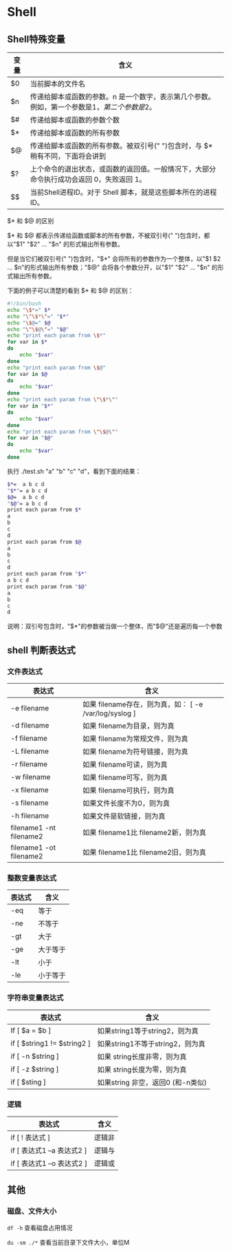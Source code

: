 # Shell

## Shell特殊变量

| 变量 | 含义 |
| --- | --- |
| $0 | 当前脚本的文件名 |
| $n | 传递给脚本或函数的参数。n 是一个数字，表示第几个参数。例如，第一个参数是$1，第二个参数是$2。 |
| $# | 传递给脚本或函数的参数个数 |
| $* | 传递给脚本或函数的所有参数 |
| $@ | 传递给脚本或函数的所有参数。被双引号(" ")包含时，与 $* 稍有不同，下面将会讲到 |
| $? | 上个命令的退出状态，或函数的返回值。一般情况下，大部分命令执行成功会返回 0，失败返回 1。 | 
| $$ | 当前Shell进程ID。对于 Shell 脚本，就是这些脚本所在的进程ID。 |

$* 和 $@ 的区别

$* 和 $@ 都表示传递给函数或脚本的所有参数，不被双引号(" ")包含时，都以"$1" "$2" … "$n" 的形式输出所有参数。

但是当它们被双引号(" ")包含时，"$*" 会将所有的参数作为一个整体，以"$1 $2 … $n"的形式输出所有参数；"$@" 会将各个参数分开，以"$1" "$2" … "$n" 的形式输出所有参数。

下面的例子可以清楚的看到 $* 和 $@ 的区别：

```sh
#!/bin/bash
echo "\$*=" $*
echo "\"\$*\"=" "$*"
echo "\$@=" $@
echo "\"\$@\"=" "$@"
echo "print each param from \$*"
for var in $*
do
    echo "$var"
done
echo "print each param from \$@"
for var in $@
do
    echo "$var"
done
echo "print each param from \"\$*\""
for var in "$*"
do
    echo "$var"
done
echo "print each param from \"\$@\""
for var in "$@"
do
    echo "$var"
done
```

执行 ./test.sh "a" "b" "c" "d"，看到下面的结果：

```sh
$*=  a b c d
"$*"= a b c d
$@=  a b c d
"$@"= a b c d
print each param from $*
a
b
c
d
print each param from $@
a
b
c
d
print each param from "$*"
a b c d
print each param from "$@"
a
b
c
d
```

说明：双引号包含时，"$*"的参数被当做一个整体，而"$@"还是遍历每一个参数

## shell 判断表达式

### 文件表达式

| 表达式 | 含义 |
| --- | --- |
| -e filename | 如果 filename存在，则为真，如： [ -e /var/log/syslog ] |
| -d filename | 如果 filename为目录，则为真 |
| -f filename | 如果 filename为常规文件，则为真 |
| -L filename | 如果 filename为符号链接，则为真 |
| -r filename | 如果 filename可读，则为真 |
| -w filename | 如果 filename可写，则为真  |
| -x filename | 如果 filename可执行，则为真 |
| -s filename | 如果文件长度不为0，则为真 |
| -h filename | 如果文件是软链接，则为真 |
| filename1 -nt filename2 | 如果 filename1比 filename2新，则为真 |
| filename1 -ot filename2 | 如果 filename1比 filename2旧，则为真 |

### 整数变量表达式

| 表达式 | 含义 |
| --- | --- |
| -eq | 等于 |
| -ne | 不等于 |
| -gt | 大于 |
| -ge | 大于等于 |
| -lt | 小于 |
| -le | 小于等于 |

### 字符串变量表达式

| 表达式 | 含义 |
| --- | --- |
| If  [ $a = $b ] | 如果string1等于string2，则为真 |
| if  [ $string1 !=  $string2 ] | 如果string1不等于string2，则为真 |
| if  [ -n $string  ] | 如果 string长度非零，则为真 |
| if  [ -z $string  ] | 如果 string长度为零，则为真 |
| if  [ $sting ]  | 如果string 非空，返回0 (和-n类似)  |

### 逻辑

| 表达式 | 含义 |
| --- | --- |
| if [ ! 表达式 ] | 逻辑非 |
| if [ 表达式1  –a  表达式2 ] | 逻辑与 |
| if [ 表达式1  –o 表达式2 ] | 逻辑或 |

## 其他

### 磁盘、文件大小

`df -h` 查看磁盘占用情况

`du -sm ./*` 查看当前目录下文件大小，单位M
